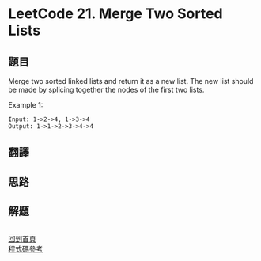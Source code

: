 # LeetCode 21. Merge Two Sorted Lists

## 題目

Merge two sorted linked lists and return it as a new list. The new list should be made by splicing together the nodes of the first two lists.

Example 1:
```
Input: 1->2->4, 1->3->4
Output: 1->1->2->3->4->4
```

## 翻譯

## 思路


## 解題
```

```
[回到首頁](../../README.md)  
[程式碼參考](scripts/index.js)